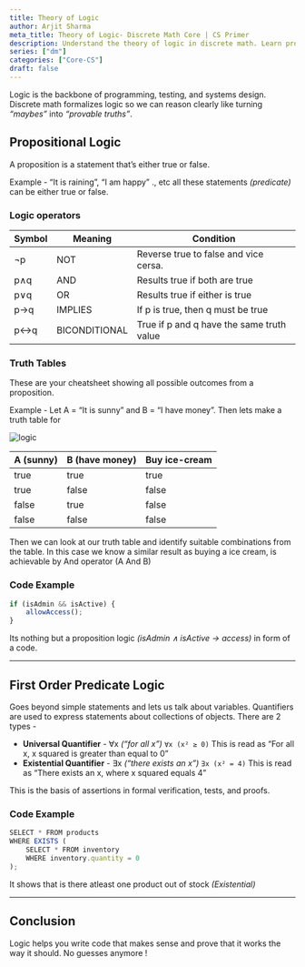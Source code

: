 ```yaml
---
title: Theory of Logic
author: Arjit Sharma
meta_title: Theory of Logic- Discrete Math Core | CS Primer
description: Understand the theory of logic in discrete math. Learn propositions, predicates, and proofs to excel in CS and reasoning
series: ["dm"]
categories: ["Core-CS"]
draft: false
---
```


Logic is the backbone of programming, testing, and systems design. Discrete math formalizes logic so we can reason clearly like turning *“maybes”*  into *“provable truths”*.

## Propositional Logic

A proposition is a statement that’s either true or false. 

Example - “It is raining”, “I am happy” ., etc all these statements *(predicate)* can be either true or false.

### Logic operators

| Symbol | Meaning | Condition |
| --- | --- | --- |
| ¬p | NOT | Reverse true to false and vice cersa. |
| p∧q | AND | Results true if both are true |
| p∨q | OR | Results true if either is true |
| p→q | IMPLIES | If p is true, then q must be true |
| p↔q | BICONDITIONAL | True if p and q have the same truth value |

### Truth Tables

These are your cheatsheet showing all possible outcomes from a proposition.

Example - Let A = “It is sunny” and B = “I have money”. Then lets make a truth table for

![logic](https://res.cloudinary.com/dwa6rcttw/image/upload/v1748157124/logic_y2wz5f.png)

| **A (sunny)** | **B (have money)** | **Buy ice-cream** |
| --- | --- | --- |
| true | true | true |
| true | false | false |
| false | true | false |
| false | false | false |

Then we can look at our truth table and identify suitable combinations from the table. In this case we know a similar result as buying a ice cream, is achievable by And operator (A And B)

### Code Example

```jsx
if (isAdmin && isActive) {
    allowAccess();
}
```

Its nothing but a proposition logic *(isAdmin ∧ isActive → access)* in form of a code.

---

## First Order Predicate Logic

Goes beyond simple statements and lets us talk about variables. Quantifiers are used to express statements about collections of objects. There are 2 types -

- **Universal Quantifier** - ∀x *(“for all x”)*
`∀x (x² ≥ 0)` This is read as “For all x, x squared is greater than equal to 0”
- **Existential Quantifier** - ∃x *(“there exists an x”)*
`∃x (x² = 4)` This is read as “There exists an x, where x squared equals 4”

This is the basis of assertions in formal verification, tests, and proofs.

### Code Example

```jsx
SELECT * FROM products 
WHERE EXISTS (
    SELECT * FROM inventory 
    WHERE inventory.quantity = 0
);
```

It shows that is there atleast one product out of stock *(Existential)*

---

## Conclusion

Logic helps you write code that makes sense and prove that it works the way it should. No guesses anymore !